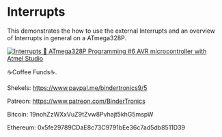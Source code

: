 # **Interrupts**
 
This demonstrates the how to use the external Interrupts and an overview of Interrupts in general on a ATmega328P.

[![Interrupts 🔴 ATmega328P Programming #6 AVR microcontroller with Atmel Studio](https://img.youtube.com/vi/eZH4B4PIIPU/0.jpg)](https://www.youtube.com/watch?v=eZH4B4PIIPU "Interrupts 🔴 ATmega328P Programming #6 AVR microcontroller with Atmel Studio")

☕Coffee Funds☕.

Shekels: 
https://www.paypal.me/bindertronics9/5

Patreon:
https://www.patreon.com/BinderTronics

Bitcoin: 
19nohZzWXxVuZ9tZvw8Pvhajt5khG5mspW

Ethereum: 
0x5fe29789CDaE8c73C9791bEe36c7ad5db8511D39
